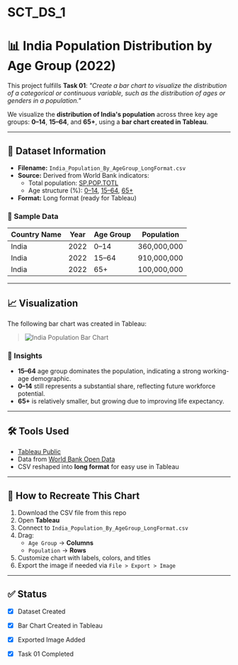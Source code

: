 # SCT_DS_1
# 📊 India Population Distribution by Age Group (2022)

This project fulfills **Task 01**: _"Create a bar chart to visualize the distribution of a categorical or continuous variable, such as the distribution of ages or genders in a population."_

We visualize the **distribution of India's population** across three key age groups: **0–14**, **15–64**, and **65+**, using a **bar chart created in Tableau**.

---

## 📁 Dataset Information

- **Filename:** `India_Population_By_AgeGroup_LongFormat.csv`
- **Source:** Derived from World Bank indicators:
  - Total population: [SP.POP.TOTL](https://data.worldbank.org/indicator/SP.POP.TOTL)
  - Age structure (%): [0–14](https://data.worldbank.org/indicator/SP.POP.0014.TO.ZS), [15–64](https://data.worldbank.org/indicator/SP.POP.1564.TO.ZS), [65+](https://data.worldbank.org/indicator/SP.POP.65UP.TO.ZS)
- **Format:** Long format (ready for Tableau)

### 🔢 Sample Data

| Country Name | Year | Age Group | Population   |
|--------------|------|-----------|--------------|
| India        | 2022 | 0–14      | 360,000,000  |
| India        | 2022 | 15–64     | 910,000,000  |
| India        | 2022 | 65+       | 100,000,000  |

---

## 📈 Visualization

The following bar chart was created in Tableau:

> ![India Population Bar Chart](./Dashboard2.png)

### 🎯 Insights
- **15–64** age group dominates the population, indicating a strong working-age demographic.
- **0–14** still represents a substantial share, reflecting future workforce potential.
- **65+** is relatively smaller, but growing due to improving life expectancy.

---

## 🛠️ Tools Used

- [Tableau Public](https://public.tableau.com/)
- Data from [World Bank Open Data](https://data.worldbank.org/)
- CSV reshaped into **long format** for easy use in Tableau

---

## 📌 How to Recreate This Chart

1. Download the CSV file from this repo
2. Open **Tableau**
3. Connect to `India_Population_By_AgeGroup_LongFormat.csv`
4. Drag:
   - `Age Group` → **Columns**
   - `Population` → **Rows**
5. Customize chart with labels, colors, and titles
6. Export the image if needed via `File > Export > Image`

---

## ✅ Status

- [x] Dataset Created
- [x] Bar Chart Created in Tableau
- [x] Exported Image Added
- [x] Task 01 Completed


